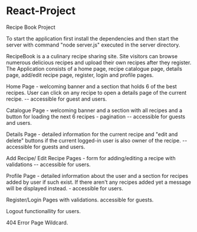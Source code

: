 # React-Project
Recipe Book Project

To start the application first install the dependencies and then start the server with command "node server.js" executed in the server directory.

RecipeBook is a a culinary recipe sharing site. Site visitors can browse numerous delicious recipes and upload their own recipes after they register. The Application consists of a home page, recipe catalogue page, details page, add/edit recipe page, register, login and profile pages.

Home Page - welcoming banner and a section that holds 6 of the best recipes. User can click on any recipe to open a details page of the current recipe. -- accessible for guest and users.

Catalogue Page - welcoming banner and a section with all recipes and a button for loading the next 6 recipes - pagination -- accessible for guests and users.

Details Page - detailed information for the current recipe and "edit and delete" buttons if the current logged-in user is also owner of the recipe. -- accessible for guests and users.

Add Recipe/ Edit Recipe Pages - form for adding/editing a recipe with validations -- accessible for users.

Profile Page - detailed information about the user and a section for recipes added by user if such exist. If there aren't any recipes added yet a message will be displayed instead. - accessible for users.

Register/Login Pages with validations. accessible for guests.

Logout functionallity for users.

404 Error Page Wildcard.

